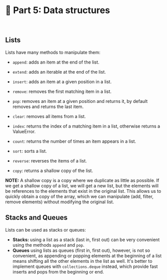 # 🐍 Part 5: Data structures
<br/>

## Lists

Lists have many methods to manipulate them:

* `append`: adds an item at the end of the list.

* `extend`: adds an iterable at the end of the list.

* `insert`: adds an item at a given position in a list.

* `remove`: removes the first matching item in a list.

* `pop`: removes an item at a given position and returns it, by default removes and returns the last item.

* `clear`: removes all items from a list.

* `index`: returns the index of a matching item in a list, otherwise returns a ValueError.

* `count`: returns the number of times an item appears in a list.

* `sort`: sorts a list.

* `reverse`: reverses the items of a list.

* `copy`: returns a shallow copy of the list.

__NOTE:__ A shallow copy is a copy where we duplicate as little as possible. 
If we get a shallow copy of a list, we will get a new list, but the elements will be references to the elements that exist
in the original list. This allows us to quickly obtain a copy of the array, which we can manipulate (add, filter, remove 
elements) without modifying the original list.
<br/>

## Stacks and Queues

Lists can be used as stacks or queues:

* __Stacks:__ using a list as a stack (last in, first out) can be very convenient using the methods `append` and `pop`.
* __Queues__ using lists as queues (first in, first out), however, is not so convenient, as appending or popping elements 
at the beginning of a list means shifting all the other elements in the list as well. It's better to implement queues with 
`collections.deque` instead, which provide fast inserts and pops from the beginning or end.
